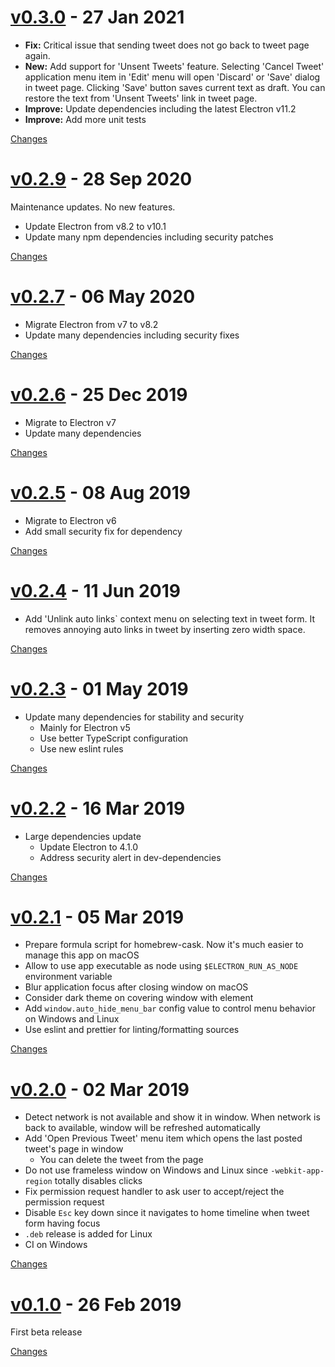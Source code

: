 <a name="v0.3.0"></a>
# [v0.3.0](https://github.com/rhysd/tweet-app/releases/tag/v0.3.0) - 27 Jan 2021

- **Fix:** Critical issue that sending tweet does not go back to tweet page again.
- **New:** Add support for 'Unsent Tweets' feature. Selecting 'Cancel Tweet' application menu item in 'Edit' menu will open 'Discard' or 'Save' dialog in tweet page. Clicking 'Save' button saves current text as draft. You can restore the text from 'Unsent Tweets' link in tweet page.
- **Improve:** Update dependencies including the latest Electron v11.2
- **Improve:** Add more unit tests

[Changes][v0.3.0]


<a name="v0.2.9"></a>
# [v0.2.9](https://github.com/rhysd/tweet-app/releases/tag/v0.2.9) - 28 Sep 2020

Maintenance updates. No new features.

- Update Electron from v8.2 to v10.1
- Update many npm dependencies including security patches

[Changes][v0.2.9]


<a name="v0.2.7"></a>
# [v0.2.7](https://github.com/rhysd/tweet-app/releases/tag/v0.2.7) - 06 May 2020

- Migrate Electron from v7 to v8.2
- Update many dependencies including security fixes

[Changes][v0.2.7]


<a name="v0.2.6"></a>
# [v0.2.6](https://github.com/rhysd/tweet-app/releases/tag/v0.2.6) - 25 Dec 2019

- Migrate to Electron v7
- Update many dependencies

[Changes][v0.2.6]


<a name="v0.2.5"></a>
# [v0.2.5](https://github.com/rhysd/tweet-app/releases/tag/v0.2.5) - 08 Aug 2019

- Migrate to Electron v6
- Add small security fix for dependency

[Changes][v0.2.5]


<a name="v0.2.4"></a>
# [v0.2.4](https://github.com/rhysd/tweet-app/releases/tag/v0.2.4) - 11 Jun 2019

- Add 'Unlink auto links` context menu on selecting text in tweet form. It removes annoying auto links in tweet by inserting zero width space.

[Changes][v0.2.4]


<a name="v0.2.3"></a>
# [v0.2.3](https://github.com/rhysd/tweet-app/releases/tag/v0.2.3) - 01 May 2019

- Update many dependencies for stability and security
  - Mainly for Electron v5
  - Use better TypeScript configuration
  - Use new eslint rules

[Changes][v0.2.3]


<a name="v0.2.2"></a>
# [v0.2.2](https://github.com/rhysd/tweet-app/releases/tag/v0.2.2) - 16 Mar 2019

- Large dependencies update
  - Update Electron to 4.1.0
  - Address security alert in dev-dependencies

[Changes][v0.2.2]


<a name="v0.2.1"></a>
# [v0.2.1](https://github.com/rhysd/tweet-app/releases/tag/v0.2.1) - 05 Mar 2019

- Prepare formula script for homebrew-cask. Now it's much easier to manage this app on macOS
- Allow to use app executable as node using `$ELECTRON_RUN_AS_NODE` environment variable
- Blur application focus after closing window on macOS
- Consider dark theme on covering window with element
- Add `window.auto_hide_menu_bar` config value to control menu behavior on Windows and Linux
- Use eslint and prettier for linting/formatting sources

[Changes][v0.2.1]


<a name="v0.2.0"></a>
# [v0.2.0](https://github.com/rhysd/tweet-app/releases/tag/v0.2.0) - 02 Mar 2019

- Detect network is not available and show it in window. When network is back to available, window will be refreshed automatically
- Add 'Open Previous Tweet' menu item which opens the last posted tweet's page in window
  - You can delete the tweet from the page
- Do not use frameless window on Windows and Linux since `-webkit-app-region` totally disables clicks
- Fix permission request handler to ask user to accept/reject the permission request
- Disable `Esc` key down since it navigates to home timeline when tweet form having focus
- `.deb` release is added for Linux
- CI on Windows

[Changes][v0.2.0]


<a name="v0.1.0"></a>
# [v0.1.0](https://github.com/rhysd/tweet-app/releases/tag/v0.1.0) - 26 Feb 2019

 First beta release

[Changes][v0.1.0]


[v0.3.0]: https://github.com/rhysd/tweet-app/compare/v0.2.9...v0.3.0
[v0.2.9]: https://github.com/rhysd/tweet-app/compare/v0.2.7...v0.2.9
[v0.2.7]: https://github.com/rhysd/tweet-app/compare/v0.2.6...v0.2.7
[v0.2.6]: https://github.com/rhysd/tweet-app/compare/v0.2.5...v0.2.6
[v0.2.5]: https://github.com/rhysd/tweet-app/compare/v0.2.4...v0.2.5
[v0.2.4]: https://github.com/rhysd/tweet-app/compare/v0.2.3...v0.2.4
[v0.2.3]: https://github.com/rhysd/tweet-app/compare/v0.2.2...v0.2.3
[v0.2.2]: https://github.com/rhysd/tweet-app/compare/v0.2.1...v0.2.2
[v0.2.1]: https://github.com/rhysd/tweet-app/compare/v0.2.0...v0.2.1
[v0.2.0]: https://github.com/rhysd/tweet-app/compare/v0.1.0...v0.2.0
[v0.1.0]: https://github.com/rhysd/tweet-app/tree/v0.1.0

 <!-- Generated by changelog-from-release -->

